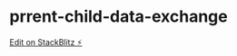 # prrent-child-data-exchange

[Edit on StackBlitz ⚡️](https://stackblitz.com/edit/prrent-child-data-exchange)